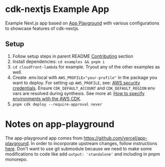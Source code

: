 # cdk-nextjs Example App

Example Next.js app based on [App Playground](https://app-router.vercel.app/) with various configurations to showcase features of cdk-nextjs.

## Setup

1. Follow setup steps in parent README [Contributing](../README.md#contributing) section
1. Install dependencies: `cd examples && pnpm i`
1. `cd cloudfront-lambda` for example. Tryout any of the other examples as well.
1. Create .env.local with `AWS_PROFILE="your-profile"` in the package you want to deploy. For setting up `AWS_PROFILE`, see: [AWS security credentials](https://docs.aws.amazon.com/IAM/latest/UserGuide/security-creds.html). Ensure `CDK_DEFAULT_ACCOUNT` and `CDK_DEFAULT_REGION` env vars are resolved during synthesis. See more at: [How to specify environments with the AWS CDK](https://docs.aws.amazon.com/cdk/v2/guide/configure-env.html).
1. `pnpm cdk deploy --require-approval never`

# Notes on app-playground

The app-playground app comes from https://github.com/vercel/app-playground. In order to incorporate upstream changes, follow instructions [here](https://stackoverflow.com/a/24816134/9658768). Don't want to use git submodule because we need to make some modifications to code like add `output: 'standalone'` and including in pnpm monorepo.
